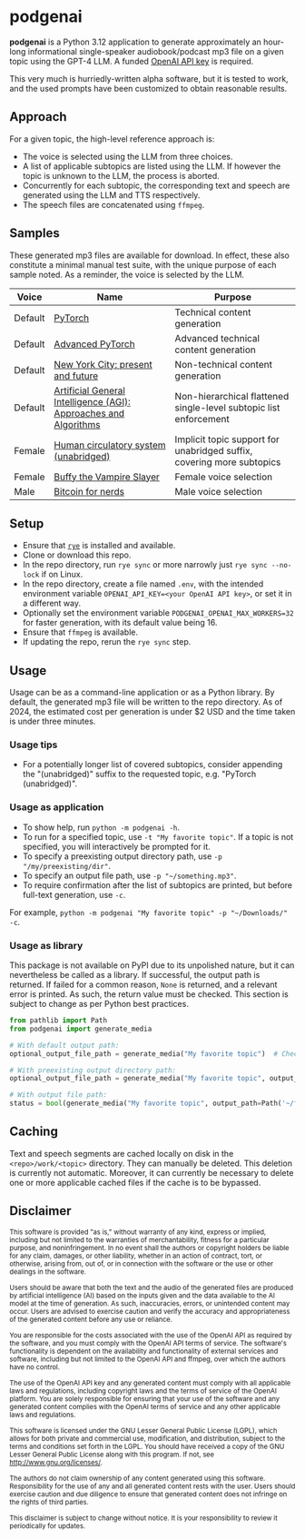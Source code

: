 # podgenai
**podgenai** is a Python 3.12 application to generate approximately an hour-long informational single-speaker audiobook/podcast mp3 file on a given topic using the GPT-4 LLM. A funded [OpenAI API key](https://platform.openai.com/api-keys) is required.

This very much is hurriedly-written alpha software, but it is tested to work, and the used prompts have been customized to obtain reasonable results.

## Approach
For a given topic, the high-level reference approach is:

* The voice is selected using the LLM from three choices.
* A list of applicable subtopics are listed using the LLM. If however the topic is unknown to the LLM, the process is aborted.
* Concurrently for each subtopic, the corresponding text and speech are generated using the LLM and TTS respectively.
* The speech files are concatenated using `ffmpeg`.

## Samples
These generated mp3 files are available for download. In effect, these also constitute a minimal manual test suite, with the unique purpose of each sample noted. As a reminder, the voice is selected by the LLM.

| Voice    | Name                                                                                                                                          | Purpose                                                               |
|----------|-----------------------------------------------------------------------------------------------------------------------------------------------|-----------------------------------------------------------------------|
| Default  | [PyTorch](https://mega.nz/file/kEVRXSqS#J0o9wRpTxGMMH4q7_SmrPkIpUEF0VAYheMzJBTQ0L_0)                                                          | Technical content generation                                          |
| Default  | [Advanced PyTorch](https://mega.nz/file/QF10lToJ#p-Pnxy8G2sKwcPPU5TTFyelhTOSm7uHxOTlYHN-r2bA)                                                 | Advanced technical content generation                                 |
| Default  | [New York City: present and future](https://mega.nz/file/EBEVDKwJ#eqJ1gDWh2Pr0Tfw-WT1PR2bmCQjlyR_TlJYjvNTibhM)                                | Non-technical content generation                                      |
| Default  | [Artificial General Intelligence (AGI): Approaches and Algorithms](https://mega.nz/file/wNUn2JiT#-cwrVns0kciaQ3PKE9JW159jEP_6FkE9luyowXYu4kM) | Non-hierarchical flattened single-level subtopic list enforcement     |
| Female   | [Human circulatory system (unabridged)](https://mega.nz/file/9V9nHJrZ#4lm_hOYrqIUw8N-0VGcaa6zx8dwtuGRLqJLyo8pG_yE)                            | Implicit topic support for unabridged suffix, covering more subtopics |
| Female   | [Buffy the Vampire Slayer](https://mega.nz/file/AV0hQTiA#apUKjUZHwlzWLafIKZDSnVb5b0mULkqQM74a3zNYDhU)                                         | Female voice selection                                                |
| Male     | [Bitcoin for nerds](https://mega.nz/file/pZ9GiDQD#5xhPKeR1pFX73p4PJeWmFQbqBVH-dQPstLS1PDtNJV0)                                                | Male voice selection                                                  |


## Setup
* Ensure that [`rye`](https://rye-up.com/) is installed and available.
* Clone or download this repo.
* In the repo directory, run `rye sync` or more narrowly just `rye sync --no-lock` if on Linux.
* In the repo directory, create a file named `.env`, with the intended environment variable `OPENAI_API_KEY=<your OpenAI API key>`, or set it in a different way.
* Optionally set the environment variable `PODGENAI_OPENAI_MAX_WORKERS=32` for faster generation, with its default value being 16.
* Ensure that `ffmpeg` is available.
* If updating the repo, rerun the `rye sync` step.

## Usage
Usage can be as a command-line application or as a Python library. By default, the generated mp3 file will be written to the repo directory. As of 2024, the estimated cost per generation is under $2 USD and the time taken is under three minutes.

### Usage tips
* For a potentially longer list of covered subtopics, consider appending the "(unabridged)" suffix to the requested topic, e.g. "PyTorch (unabridged)".

### Usage as application
* To show help, run `python -m podgenai -h`.
* To run for a specified topic, use `-t "My favorite topic"`. If a topic is not specified, you will interactively be prompted for it. 
* To specify a preexisting output directory path, use `-p "/my/preexisting/dir"`.
* To specify an output file path, use `-p "~/something.mp3"`.
* To require confirmation after the list of subtopics are printed, but before full-text generation, use `-c`.

For example, `python -m podgenai "My favorite topic" -p "~/Downloads/" -c`.

### Usage as library
This package is not available on PyPI due to its unpolished nature, but it can nevertheless be called as a library. If successful, the output path is returned. If failed for a common reason, `None` is returned, and a relevant error is printed. As such, the return value must be checked. This section is subject to change as per Python best practices.

```python
from pathlib import Path
from podgenai import generate_media

# With default output path:
optional_output_file_path = generate_media("My favorite topic")  # Check return value!

# With preexisting output directory path:
optional_output_file_path = generate_media("My favorite topic", output_path=Path('/tmp'))  # Check return value!

# With output file path:
status = bool(generate_media("My favorite topic", output_path=Path('~/foo.mp3')))  # Check return value!
```

## Caching
Text and speech segments are cached locally on disk in the `<repo>/work/<topic>` directory. They can manually be deleted. This deletion is currently not automatic. Moreover, it can currently be necessary to delete one or more applicable cached files if the cache is to be bypassed.

## Disclaimer
<sub>This software is provided "as is," without warranty of any kind, express or implied, including but not limited to the warranties of merchantability, fitness for a particular purpose, and noninfringement. In no event shall the authors or copyright holders be liable for any claim, damages, or other liability, whether in an action of contract, tort, or otherwise, arising from, out of, or in connection with the software or the use or other dealings in the software.</sub>

<sub>Users should be aware that both the text and the audio of the generated files are produced by artificial intelligence (AI) based on the inputs given and the data available to the AI model at the time of generation. As such, inaccuracies, errors, or unintended content may occur. Users are advised to exercise caution and verify the accuracy and appropriateness of the generated content before any use or reliance.</sub>

<sub>You are responsible for the costs associated with the use of the OpenAI API as required by the software, and you must comply with the OpenAI API terms of service. The software's functionality is dependent on the availability and functionality of external services and software, including but not limited to the OpenAI API and ffmpeg, over which the authors have no control.</sub>

<sub>The use of the OpenAI API key and any generated content must comply with all applicable laws and regulations, including copyright laws and the terms of service of the OpenAI platform. You are solely responsible for ensuring that your use of the software and any generated content complies with the OpenAI terms of service and any other applicable laws and regulations.</sub>

<sub>This software is licensed under the GNU Lesser General Public License (LGPL), which allows for both private and commercial use, modification, and distribution, subject to the terms and conditions set forth in the LGPL. You should have received a copy of the GNU Lesser General Public License along with this program. If not, see <http://www.gnu.org/licenses/>.</sub>

<sub>The authors do not claim ownership of any content generated using this software. Responsibility for the use of any and all generated content rests with the user. Users should exercise caution and due diligence to ensure that generated content does not infringe on the rights of third parties.</sub>

<sub>This disclaimer is subject to change without notice. It is your responsibility to review it periodically for updates.</sub>